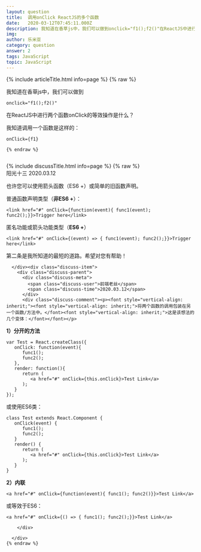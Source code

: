 ```yaml
---
layout: question
title:  调用onClick ReactJS的多个函数
date:   2020-03-12T07:45:11.000Z
description: 我知道在香草js中，我们可以做到onclick="f1();f2()"在ReactJS中进行两个函数onClick的等效操作是什么？我知道调...
img: 
author: 乐米亚
category: question
answer: 2
tags: JavaScript
topic: JavaScript
---
```

<div class="article-root">
  <div class="article">
    {% include articleTitle.html info=page %}
    {% raw %}
    <div class="article-content"><p><font style="vertical-align: inherit;"><font style="vertical-align: inherit;">我知道在香草js中，我们可以做到</font></font></p>

<pre><code>onclick="f1();f2()"
</code></pre>

<p><font style="vertical-align: inherit;"><font style="vertical-align: inherit;">在ReactJS中进行两个函数onClick的等效操作是什么？</font></font></p>

<p><font style="vertical-align: inherit;"><font style="vertical-align: inherit;">我知道调用一个函数是这样的： </font></font></p>

<pre><code>onClick={f1}
</code></pre></div>
    {% endraw %}
  </div>
  <p style="height: 0;width:0;overflow: hidden;"> 第1080篇《调用onClick ReactJS的多个函数》来自Winter(https://github.com/aiyld/aiyld.github.io)的站点</p>
  <div class="discuss-wrapper">
    {% include discussTitle.html info=page %}
    {% raw %}
    <div class="discuss-item">
        <div class="discuss-parent">
          <div class="discuss-meta">
            <span class="discuss-user">阳光十三</span>
            <span class="discuss-time">2020.03.12</span>
          </div>
          <div class="discuss-comment"><p><font style="vertical-align: inherit;"><font style="vertical-align: inherit;">也许您可以使用箭头函数（ES6 +）或简单的旧函数声明。</font></font></p>

<p><font style="vertical-align: inherit;"><font style="vertical-align: inherit;">普通函数声明类型（</font></font><strong><font style="vertical-align: inherit;"><font style="vertical-align: inherit;">非ES6 +</font></font></strong><font style="vertical-align: inherit;"><font style="vertical-align: inherit;">）：</font></font></p>

<pre><code>&lt;link href="#" onClick={function(event){ func1(event); func2();}}&gt;Trigger here&lt;/link&gt;
</code></pre>

<p><font style="vertical-align: inherit;"><font style="vertical-align: inherit;">匿名功能或箭头功能类型（</font></font><strong><font style="vertical-align: inherit;"><font style="vertical-align: inherit;">ES6 +</font></font></strong><font style="vertical-align: inherit;"><font style="vertical-align: inherit;">）</font></font></p>

<pre><code>&lt;link href="#" onClick={(event) =&gt; { func1(event); func2();}}&gt;Trigger here&lt;/link&gt;
</code></pre>

<p><font style="vertical-align: inherit;"><font style="vertical-align: inherit;">第二条是我所知道的最短的道路。</font><font style="vertical-align: inherit;">希望对您有帮助！</font></font></p></div>
        </div>
        
      </div><div class="discuss-item">
        <div class="discuss-parent">
          <div class="discuss-meta">
            <span class="discuss-user">前端老丝</span>
            <span class="discuss-time">2020.03.12</span>
          </div>
          <div class="discuss-comment"><p><font style="vertical-align: inherit;"><font style="vertical-align: inherit;">将两个函数的调用包装在另一个函数/方法中。</font><font style="vertical-align: inherit;">这是该想法的几个变体：</font></font></p>

<p><strong><font style="vertical-align: inherit;"><font style="vertical-align: inherit;">1）分开的方法</font></font></strong></p>

<pre><code>var Test = React.createClass({<font></font>
   onClick: function(event){<font></font>
      func1();<font></font>
      func2();<font></font>
   },<font></font>
   render: function(){<font></font>
      return (<font></font>
         &lt;a href="#" onClick={this.onClick}&gt;Test Link&lt;/a&gt;<font></font>
      );<font></font>
   }<font></font>
});<font></font>
</code></pre>

<p><font style="vertical-align: inherit;"><font style="vertical-align: inherit;">或使用ES6类：</font></font></p>

<pre><code>class Test extends React.Component {<font></font>
   onClick(event) {<font></font>
      func1();<font></font>
      func2();<font></font>
   }<font></font>
   render() {<font></font>
      return (<font></font>
         &lt;a href="#" onClick={this.onClick}&gt;Test Link&lt;/a&gt;<font></font>
      );<font></font>
   }<font></font>
}<font></font>
</code></pre>

<p><strong><font style="vertical-align: inherit;"><font style="vertical-align: inherit;">2）内联</font></font></strong></p>

<pre><code>&lt;a href="#" onClick={function(event){ func1(); func2()}}&gt;Test Link&lt;/a&gt;
</code></pre>

<p><font style="vertical-align: inherit;"><font style="vertical-align: inherit;">或等效于ES6：</font></font></p>

<pre><code>&lt;a href="#" onClick={() =&gt; { func1(); func2();}}&gt;Test Link&lt;/a&gt;
</code></pre></div>
        </div>
        
      </div>
    {% endraw %}
  </div>
<div>
